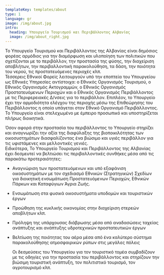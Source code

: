 ```yaml
---
templateKey: templates/about
type: 1
language: gr
image: /img/about.jpg
intro:
  heading: Υπουργείο Τουρισμού και Περιβάλλοντος Αλβανίας
  image: /img/about_right.jpg
---
```

Το Υπουργείο Τουρισμού και Περιβάλλοντος της Αλβανίας είναι δημόσιος φορέας αρμόδιος για την διαμόρφωση και υλοποίηση των πολιτικών που σχετίζονται με το περιβάλλον, την προστασία της φύσης, την διαχείριση αποβλήτων, την περιβαλλοντική παρακολούθηση, τα δάση, την ποιότητα του νερού, τις προστατευόμενες περιοχές κλπ.\
Τέσσερεις Εθνικοί Φορείς λειτουργούν υπό την εποπτεία του Υπουργείου ως Εθνικές Υπηρεσίες αντίστοιχα: ο Εθνικός Οργανισμός Τουρισμού, ο Εθνικός Οργανισμός Ακτογραμμών, ο Εθνικός Οργανισμός Προστατευόμενων Περιοχών και ο Εθνικός Οργανισμός Περιβάλλοντος με τις Περιφερειακές Δ/νσεις για το περιβάλλον. Επιπλέον, το Υπουργείο έχει την αρμοδιότητα ελέγχου της περιοχής μέσω της Επιθεώρησης του Περιβάλλοντος η οποία υπάγεται στον Εθνικό Οργανισμό Περιβάλλοντος. Το Υπουργείο είναι στελεχωμένο με έμπειρο προσωπικό και υποστηρίζεται πλήρως διοικητικά.

Όσον αφορά στην προστασία του περιβάλλοντος το Υπουργείο στηρίζει και αναγνωρίζει την αξία της διαφύλαξης της βιοποικιλότητας των οικοσυστημάτων διασφαλίζοντας ένα βιώσιμο και υγιές περιβάλλον για τις υφιστάμενες και μελλοντικές γενιές.\
Ειδικότερα, Το Υπουργείο Τουρισμού και Περιβάλλοντος της Αλβανίας έχει δεσμευτεί να βελτιώσει τις περιβαλλοντικές συνθήκες μέσα από τις παρακάτω προτεραιότητες:

* Αναγνώριση των προστατευόμενων και υπό εξαφάνιση οικοσυστημάτων με τον σχεδιασμό Εθνικών (Στρατηγικών) Σχεδίων για διοικητική ενσωμάτωση Προστατευόμενων Περιοχών, Εθνικών Πάρκων και Καταφύγιων Άγρια Ζωής.
* Ενσωμάτωση στα φυσικά οικοσυστήματα υποδομών και τουριστικών έργων
* Προώθηση της κυκλικής οικονομίας στην διαχείριση στερεών αποβλήτων κλπ.
* Πρόληψη της υπάρχουσας διάβρωσης μέσα από αναδασώσεις ταχείας ανάπτυξης και ανάπτυξης υδροτεχνικών προστατευτικών έργων
* Βελτίωση της ποιότητας του αέρα μέσα από ένα καλύτερο σύστημα παρακολούθησης ατμοσφαιρικών ρύπων στις μεγάλες πόλεις

  Οι δεσμεύσεις του Υπουργείου για τον τουριστικό τομέα συμβαδίζουν με τις οδηγίες για την προστασία του περιβάλλοντος και στηρίζουν την βιώσιμη τουριστική ανάπτυξη, τον πολιτιστικό τουρισμό, τον αγροτουρισμό κλπ.